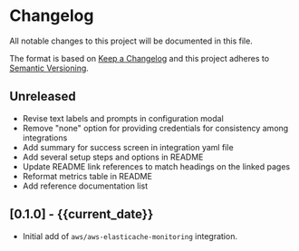 # Changelog

All notable changes to this project will be documented in this file.

The format is based on [Keep a Changelog][changelog] and this project adheres
to [Semantic Versioning][semver].

## Unreleased

- Revise text labels and prompts in configuration modal
- Remove "none" option for providing credentials for consistency among integrations
- Add summary for success screen in integration yaml file
- Add several setup steps and options in README
- Update README link references to match headings on the linked pages
- Reformat metrics table in README
- Add reference documentation list

## [0.1.0] - {{current_date}}

- Initial add of `aws/aws-elasticache-monitoring` integration.

[changelog]: http://keepachangelog.com/en/1.0.0/
[semver]: http://semver.org/spec/v2.0.0.html
